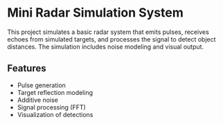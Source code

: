 # Mini Radar Simulation System

This project simulates a basic radar system that emits pulses, receives echoes from simulated targets, and processes the signal to detect object distances. The simulation includes noise modeling and visual output.

## Features
- Pulse generation
- Target reflection modeling
- Additive noise
- Signal processing (FFT)
- Visualization of detections
